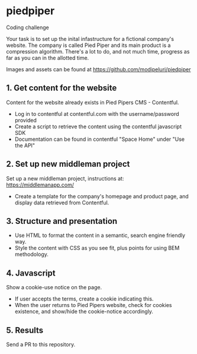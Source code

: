 # piedpiper

Coding challenge

Your task is to set up the inital infastructure for a fictional company's website. The company is called Pied Piper and its main product is a compression algorithm. There's a lot to do, and not much time, progress as far as you can in the allotted time.

Images and assets can be found at https://github.com/modipeluri/piedpiper

## 1. Get content for the website
  Content for the website already exists in Pied Pipers CMS - Contentful.
  - Log in to contentful at contentful.com with the username/password provided
  - Create a script to retrieve the content using the contentful javascript SDK
  - Documentation can be found in contentful "Space Home" under "Use the API"

## 2. Set up new middleman project
  Set up a new middleman project, instructions at: https://middlemanapp.com/
  - Create a template for the company's homepage and product page, and display data retrieved from Contentful.

## 3. Structure and presentation
  - Use HTML to format the content in a semantic, search engine friendly way.
  - Style the content with CSS as you see fit, plus points for using BEM methodology.

## 4. Javascript
  Show a cookie-use notice on the page.
  - If user accepts the terms, create a cookie indicating this.
  - When the user returns to Pied Pipers website, check for cookies existence, and show/hide the cookie-notice accordingly.

## 5. Results
  Send a PR to this repository.